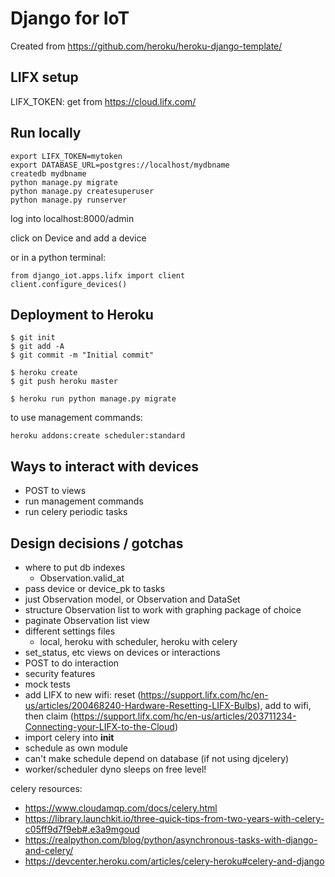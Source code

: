 # Django for IoT

Created from https://github.com/heroku/heroku-django-template/

## LIFX setup

LIFX_TOKEN: get from https://cloud.lifx.com/


## Run locally

```
export LIFX_TOKEN=mytoken
export DATABASE_URL=postgres://localhost/mydbname
createdb mydbname
python manage.py migrate
python manage.py createsuperuser
python manage.py runserver
```

log into localhost:8000/admin

click on Device and add a device

or in a python terminal:

```
from django_iot.apps.lifx import client
client.configure_devices()
```

## Deployment to Heroku

    $ git init
    $ git add -A
    $ git commit -m "Initial commit"

    $ heroku create
    $ git push heroku master

    $ heroku run python manage.py migrate


to use management commands:
```
heroku addons:create scheduler:standard
```


## Ways to interact with devices

* POST to views
* run management commands
* run celery periodic tasks



## Design decisions / gotchas

* where to put db indexes
	* Observation.valid_at
* pass device or device_pk to tasks
* just Observation model, or Observation and DataSet
* structure Observation list to work with graphing package of choice
* paginate Observation list view
* different settings files
	* local, heroku with scheduler, heroku with celery
* set_status, etc views on devices or interactions
* POST to do interaction
* security features
* mock tests
* add LIFX to new wifi: reset (https://support.lifx.com/hc/en-us/articles/200468240-Hardware-Resetting-LIFX-Bulbs), add to wifi, then claim (https://support.lifx.com/hc/en-us/articles/203711234-Connecting-your-LIFX-to-the-Cloud)
* import celery into __init__
* schedule as own module
* can't make schedule depend on database (if not using djcelery)
* worker/scheduler dyno sleeps on free level!


celery resources:
* https://www.cloudamqp.com/docs/celery.html
* https://library.launchkit.io/three-quick-tips-from-two-years-with-celery-c05ff9d7f9eb#.e3a9mgoud
* https://realpython.com/blog/python/asynchronous-tasks-with-django-and-celery/
* https://devcenter.heroku.com/articles/celery-heroku#celery-and-django
